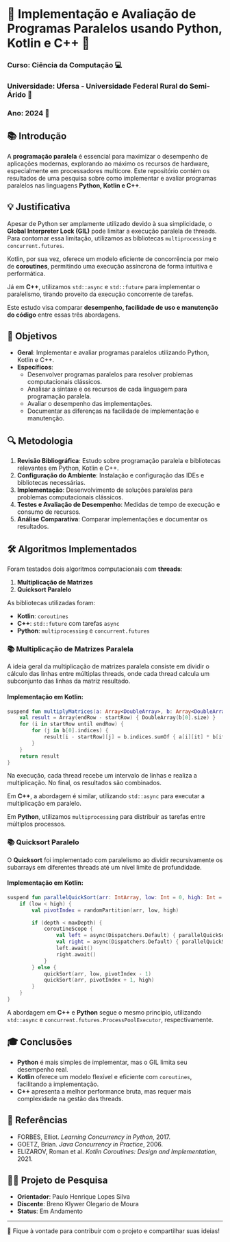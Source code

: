 # 🐍 Implementação e Avaliação de Programas Paralelos usando Python, Kotlin e C++ 🚀

### Curso: Ciência da Computação 💻
### Universidade: Ufersa - Universidade Federal Rural do Semi-Árido 🌱
### Ano: 2024 📅

## 📚 Introdução

A **programação paralela** é essencial para maximizar o desempenho de aplicações modernas, explorando ao máximo os recursos de hardware, especialmente em processadores multicore. Este repositório contém os resultados de uma pesquisa sobre como implementar e avaliar programas paralelos nas linguagens **Python, Kotlin e C++**.

## 💡 Justificativa

Apesar de Python ser amplamente utilizado devido à sua simplicidade, o **Global Interpreter Lock (GIL)** pode limitar a execução paralela de threads. Para contornar essa limitação, utilizamos as bibliotecas `multiprocessing` e `concurrent.futures`.

Kotlin, por sua vez, oferece um modelo eficiente de concorrência por meio de **coroutines**, permitindo uma execução assíncrona de forma intuitiva e performática.

Já em **C++**, utilizamos `std::async` e `std::future` para implementar o paralelismo, tirando proveito da execução concorrente de tarefas.

Este estudo visa comparar **desempenho, facilidade de uso e manutenção do código** entre essas três abordagens.

## 🎯 Objetivos

- **Geral**: Implementar e avaliar programas paralelos utilizando Python, Kotlin e C++.
- **Específicos**:
  - Desenvolver programas paralelos para resolver problemas computacionais clássicos.
  - Analisar a sintaxe e os recursos de cada linguagem para programação paralela.
  - Avaliar o desempenho das implementações.
  - Documentar as diferenças na facilidade de implementação e manutenção.

## 🔍 Metodologia

1. **Revisão Bibliográfica**: Estudo sobre programação paralela e bibliotecas relevantes em Python, Kotlin e C++.
2. **Configuração do Ambiente**: Instalação e configuração das IDEs e bibliotecas necessárias.
3. **Implementação**: Desenvolvimento de soluções paralelas para problemas computacionais clássicos.
4. **Testes e Avaliação de Desempenho**: Medidas de tempo de execução e consumo de recursos.
5. **Análise Comparativa**: Comparar implementações e documentar os resultados.

## 🛠️ Algoritmos Implementados

Foram testados dois algoritmos computacionais com **threads**:

1. **Multiplicação de Matrizes**
2. **Quicksort Paralelo**

As bibliotecas utilizadas foram:

- **Kotlin**: `coroutines`
- **C++**: `std::future` com tarefas `async`
- **Python**: `multiprocessing` e `concurrent.futures`

### 📚 Multiplicação de Matrizes Paralela

A ideia geral da multiplicação de matrizes paralela consiste em dividir o cálculo das linhas entre múltiplas threads, onde cada thread calcula um subconjunto das linhas da matriz resultado.

#### Implementação em Kotlin:

```kotlin
suspend fun multiplyMatrices(a: Array<DoubleArray>, b: Array<DoubleArray>, startRow: Int, endRow: Int): Array<DoubleArray> {
    val result = Array(endRow - startRow) { DoubleArray(b[0].size) }
    for (i in startRow until endRow) {
        for (j in b[0].indices) {
            result[i - startRow][j] = b.indices.sumOf { a[i][it] * b[it][j] }
        }
    }
    return result
}
```

Na execução, cada thread recebe um intervalo de linhas e realiza a multiplicação. No final, os resultados são combinados.

Em **C++**, a abordagem é similar, utilizando `std::async` para executar a multiplicação em paralelo.

Em **Python**, utilizamos `multiprocessing` para distribuir as tarefas entre múltiplos processos.

### 📚 Quicksort Paralelo

O **Quicksort** foi implementado com paralelismo ao dividir recursivamente os subarrays em diferentes threads até um nível limite de profundidade.

#### Implementação em Kotlin:

```kotlin
suspend fun parallelQuickSort(arr: IntArray, low: Int = 0, high: Int = arr.size - 1, depth: Int = 0, maxDepth: Int = 10) {
    if (low < high) {
        val pivotIndex = randomPartition(arr, low, high)

        if (depth < maxDepth) {
            coroutineScope {
                val left = async(Dispatchers.Default) { parallelQuickSort(arr, low, pivotIndex - 1, depth + 1, maxDepth) }
                val right = async(Dispatchers.Default) { parallelQuickSort(arr, pivotIndex + 1, high, depth + 1, maxDepth) }
                left.await()
                right.await()
            }
        } else {
            quickSort(arr, low, pivotIndex - 1)
            quickSort(arr, pivotIndex + 1, high)
        }
    }
}
```

A abordagem em **C++** e **Python** segue o mesmo princípio, utilizando `std::async` e `concurrent.futures.ProcessPoolExecutor`, respectivamente.

## 🎓 Conclusões

- **Python** é mais simples de implementar, mas o GIL limita seu desempenho real.
- **Kotlin** oferece um modelo flexível e eficiente com `coroutines`, facilitando a implementação.
- **C++** apresenta a melhor performance bruta, mas requer mais complexidade na gestão das threads.

## 📑 Referências

- FORBES, Elliot. *Learning Concurrency in Python*, 2017.
- GOETZ, Brian. *Java Concurrency in Practice*, 2006.
- ELIZAROV, Roman et al. *Kotlin Coroutines: Design and Implementation*, 2021.

## 👨‍🎓 Projeto de Pesquisa

- **Orientador**: Paulo Henrique Lopes Silva
- **Discente**: Breno Klywer Olegario de Moura
- **Status**: Em Andamento

---

🌟 Fique à vontade para contribuir com o projeto e compartilhar suas ideias!
